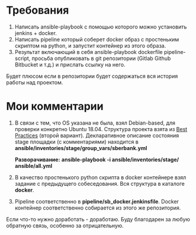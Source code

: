 # Требования

 1. Написать ansible-playbook с помощью которого можно установить jenkins + docker.
 2. Написать pipeline который соберет docker образ с простеньким скриптом на python, и запустит контейнер из этого образа.
 3. Результат включающий в себя ansible-playbook dockerfile pipeline-script, просьба опубликовать в git репозитории (Gitlab Github Bitbucket и т.д.) и прислать ссылку на него.

Будет плюсом если в репозитории будет содержаться вся история работы над проектом.


# Мои комментарии

 1. В связи с тем, что OS указана не была, взял Debian-based, для
    проверки конкретно Ubuntu 18.04. Структура проекта взята из [Best
    Practices](https://docs.ansible.com/ansible/latest/user_guide/playbooks_best_practices.html)
    (второй вариант). Декларативное описание состояния stage площадки (с комментариями)
    находится в **ansible/inventories/stage/group_vars/sberbank.yml**

    **Разворачивание:**
    **ansible-playbook -i ansible/inventories/stage/ ansible/all.yml**

 2. В качество простенького python скрипта в docker контейнере взял задание с предыдущего собеседования. Вся структура в каталоге **docker**.
 3. Pipeline соответственно в **pipeline/sb_docker.jenkinsfile**. Docker контейнер соответственно собирается из этого же репозитория.

Если что-то нужно доработать - доработаю. Буду благодарен за любую обратную связь, особенно за отрицательную.
